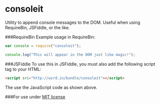 consoleit
=========

Utility to append console messages to the DOM. Useful when using RequireBin, JSFiddle, or the like.

###RequireBin
Example usage in RequireBin:
```javascript
var console = require("consoleit");

console.log("This will appear in the DOM just like magic!");
```

###JSFiddle
To use this in JSFiddle, you must also add the following script tag to your HTML:
```html
<script src="http://wzrd.in/bundle/consoleit"></script>
```
The use the JavaScript code as shown above.

###For use under [MIT license](./LICENSE)
